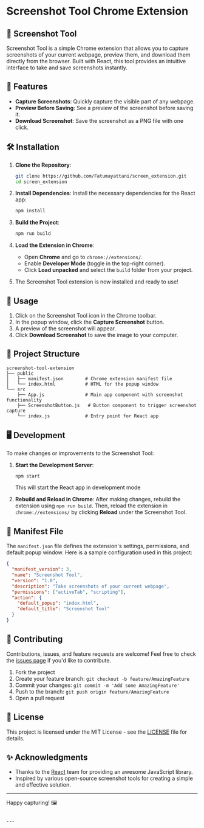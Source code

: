# Screenshot Tool Chrome Extension

## 📸 Screenshot Tool

Screenshot Tool is a simple Chrome extension that allows you to capture screenshots of your current webpage, preview them, and download them directly from the browser. Built with React, this tool provides an intuitive interface to take and save screenshots instantly.

## 🚀 Features

- **Capture Screenshots**: Quickly capture the visible part of any webpage.
- **Preview Before Saving**: See a preview of the screenshot before saving it.
- **Download Screenshot**: Save the screenshot as a PNG file with one click.

## 🛠️ Installation

1. **Clone the Repository**:
    ```bash
    git clone https://github.com/Fatumayattani/screen_extension.git
    cd screen_extension
    ```

2. **Install Dependencies**:
    Install the necessary dependencies for the React app:
    ```bash
    npm install
    ```

3. **Build the Project**:
    ```bash
    npm run build
    ```

4. **Load the Extension in Chrome**:
   - Open **Chrome** and go to `chrome://extensions/`.
   - Enable **Developer Mode** (toggle in the top-right corner).
   - Click **Load unpacked** and select the `build` folder from your project.

5. The Screenshot Tool extension is now installed and ready to use!

## 📖 Usage

1. Click on the Screenshot Tool icon in the Chrome toolbar.
2. In the popup window, click the **Capture Screenshot** button.
3. A preview of the screenshot will appear.
4. Click **Download Screenshot** to save the image to your computer.

## 📂 Project Structure

```
screenshot-tool-extension
├── public
│   ├── manifest.json        # Chrome extension manifest file
│   └── index.html           # HTML for the popup window
└── src
    ├── App.js               # Main app component with screenshot functionality
    ├── ScreenshotButton.js   # Button component to trigger screenshot capture
    └── index.js             # Entry point for React app
```

## 🖥️ Development

To make changes or improvements to the Screenshot Tool:

1. **Start the Development Server**:
    ```bash
    npm start
    ```

   This will start the React app in development mode

2. **Rebuild and Reload in Chrome**:
   After making changes, rebuild the extension using `npm run build`. Then, reload the extension in `chrome://extensions/` by clicking **Reload** under the Screenshot Tool.

## 📜 Manifest File

The `manifest.json` file defines the extension's settings, permissions, and default popup window. Here is a sample configuration used in this project:

```json
{
  "manifest_version": 3,
  "name": "Screenshot Tool",
  "version": "1.0",
  "description": "Take screenshots of your current webpage",
  "permissions": ["activeTab", "scripting"],
  "action": {
    "default_popup": "index.html",
    "default_title": "Screenshot Tool"
  }
}
```

## 🤝 Contributing

Contributions, issues, and feature requests are welcome! Feel free to check the [issues page](https://github.com/Fatumayattani/screen_extension/issues) if you'd like to contribute.

1. Fork the project
2. Create your feature branch: `git checkout -b feature/AmazingFeature`
3. Commit your changes: `git commit -m 'Add some AmazingFeature'`
4. Push to the branch: `git push origin feature/AmazingFeature`
5. Open a pull request

## 📝 License

This project is licensed under the MIT License - see the [LICENSE](LICENSE) file for details.

## ✨ Acknowledgments

- Thanks to the [React](https://reactjs.org/) team for providing an awesome JavaScript library.
- Inspired by various open-source screenshot tools for creating a simple and effective solution.

---

Happy capturing! 🖼️
```

---

